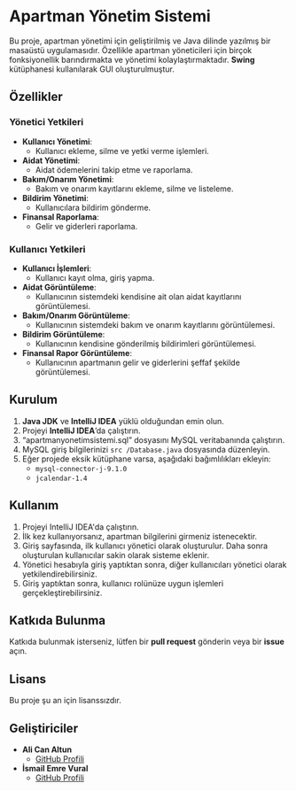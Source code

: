 # Apartman Yönetim Sistemi

Bu proje, apartman yönetimi için geliştirilmiş ve Java dilinde yazılmış bir masaüstü uygulamasıdır. Özellikle apartman yöneticileri için birçok fonksiyonellik barındırmakta ve yönetimi kolaylaştırmaktadır. **Swing** kütüphanesi kullanılarak GUI oluşturulmuştur.

## Özellikler

### Yönetici Yetkileri

- **Kullanıcı Yönetimi**:
  - Kullanıcı ekleme, silme ve yetki verme işlemleri.
- **Aidat Yönetimi**:
  - Aidat ödemelerini takip etme ve raporlama.
- **Bakım/Onarım Yönetimi**:
  - Bakım ve onarım kayıtlarını ekleme, silme ve listeleme.
- **Bildirim Yönetimi**:
  - Kullanıcılara bildirim gönderme.
- **Finansal Raporlama**:
  - Gelir ve giderleri raporlama.

### Kullanıcı Yetkileri

- **Kullanıcı İşlemleri**:
  - Kullanıcı kayıt olma, giriş yapma.
- **Aidat Görüntüleme**:
  - Kullanıcının sistemdeki kendisine ait olan aidat kayıtlarını görüntülemesi.
- **Bakım/Onarım Görüntüleme**:
  - Kullanıcının sistemdeki bakım ve onarım kayıtlarını görüntülemesi.
- **Bildirim Görüntüleme**:
  - Kullanıcının kendisine gönderilmiş bildirimleri görüntülemesi.
- **Finansal Rapor Görüntüleme**:
  - Kullanıcının apartmanın gelir ve giderlerini şeffaf şekilde görüntülemesi.

## Kurulum

1. **Java JDK** ve **IntelliJ IDEA** yüklü olduğundan emin olun.
2. Projeyi **IntelliJ IDEA**’da çalıştırın.
3. “apartmanyonetimsistemi.sql” dosyasını MySQL veritabanında çalıştırın.
4. MySQL giriş bilgilerinizi `src /Database.java` dosyasında düzenleyin.
5. Eğer projede eksik kütüphane varsa, aşağıdaki bağımlılıkları ekleyin:
   - `mysql-connector-j-9.1.0`
   - `jcalendar-1.4`

## Kullanım

1. Projeyi IntelliJ IDEA'da çalıştırın.
2. İlk kez kullanıyorsanız, apartman bilgilerini girmeniz istenecektir.
3. Giriş sayfasında, ilk kullanıcı yönetici olarak oluşturulur. Daha sonra oluşturulan kullanıcılar sakin olarak sisteme eklenir.
4. Yönetici hesabıyla giriş yaptıktan sonra, diğer kullanıcıları yönetici olarak yetkilendirebilirsiniz.
5. Giriş yaptıktan sonra, kullanıcı rolünüze uygun işlemleri gerçekleştirebilirsiniz.

## Katkıda Bulunma

Katkıda bulunmak isterseniz, lütfen bir **pull request** gönderin veya bir **issue** açın.

## Lisans

Bu proje şu an için lisanssızdır.

## Geliştiriciler

- **Ali Can Altun**
  - [GitHub Profili](https://github.com/alicanaltun)
- **İsmail Emre Vural**
  - [GitHub Profili](https://github.com/ismailemrevural)

